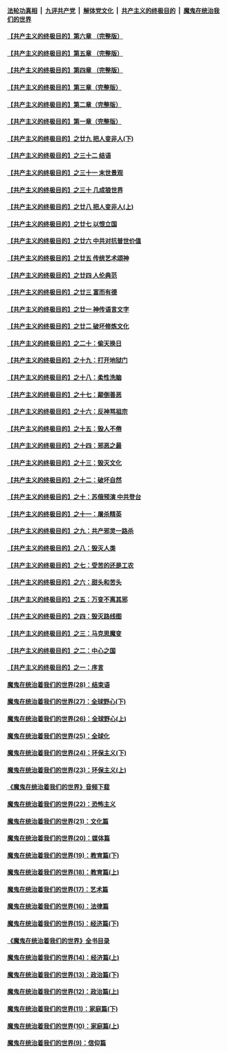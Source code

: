 ####  [法轮功真相](../../../../basic/blob/master/README.md?t=04191630) &nbsp;|&nbsp; [九评共产党](../../../../9ping.md/blob/master/README.md?t=04191630) &nbsp;|&nbsp; [解体党文化](../../../../jtdwh.md/blob/master/README.md?t=04191630)  &nbsp;|&nbsp; [共产主义的终极目的](../../../../gczydzjmd.md/blob/master/README.md?t=04191630) &nbsp;|&nbsp; [魔鬼在统治我们的世界](../../../../mgztzwmdsj.md/blob/master/README.md?t=04191630) 

#### [【共产主义的终极目的】第六章 （完整版）](../pages/nsc422/n11428913.md?t=04191630) 

#### [【共产主义的终极目的】第五章 （完整版）](../pages/nsc422/n11428912.md?t=04191630) 

#### [【共产主义的终极目的】第四章 （完整版）](../pages/nsc422/n11428907.md?t=04191630) 

#### [【共产主义的终极目的】第三章（完整版）](../pages/nsc422/n11428848.md?t=04191630) 

#### [【共产主义的终极目的】第二章（完整版）](../pages/nsc422/n11428831.md?t=04191630) 

#### [【共产主义的终极目的】第一章（完整版）](../pages/nsc422/n11417651.md?t=04191630) 

#### [【共产主义的终极目的】之廿九 把人变非人(下)](../pages/nsc422/n11344140.md?t=04191630) 

#### [【共产主义的终极目的】之三十二 结语](../pages/nsc422/n11360535.md?t=04191630) 

#### [【共产主义的终极目的】之三十一 末世景观](../pages/nsc422/n11351129.md?t=04191630) 

#### [【共产主义的终极目的】之三十 几成狼世界](../pages/nsc422/n11348280.md?t=04191630) 

#### [【共产主义的终极目的】之廿八 把人变非人(上)](../pages/nsc422/n11340492.md?t=04191630) 

#### [【共产主义的终极目的】之廿七 以恨立国](../pages/nsc422/n11336944.md?t=04191630) 

#### [【共产主义的终极目的】之廿六 中共对抗普世价值](../pages/nsc422/n11324785.md?t=04191630) 

#### [【共产主义的终极目的】之廿五 传统艺术颂神](../pages/nsc422/n11296396.md?t=04191630) 

#### [【共产主义的终极目的】之廿四 人伦典范](../pages/nsc422/n11296397.md?t=04191630) 

#### [【共产主义的终极目的】之廿三 富而有德](../pages/nsc422/n11283598.md?t=04191630) 

#### [【共产主义的终极目的】之廿一 神传语言文字](../pages/nsc422/n11263265.md?t=04191630) 

#### [【共产主义的终极目的】之廿二 破坏修炼文化](../pages/nsc422/n11245728.md?t=04191630) 

#### [【共产主义的终极目的】之二十：偷天换日](../pages/nsc422/n11238846.md?t=04191630) 

#### [【共产主义的终极目的】之十九：打开地狱门](../pages/nsc422/n11206376.md?t=04191630) 

#### [【共产主义的终极目的】之十八：柔性洗脑](../pages/nsc422/n11199994.md?t=04191630) 

#### [【共产主义的终极目的】之十七：颠倒善恶](../pages/nsc422/n11179782.md?t=04191630) 

#### [【共产主义的终极目的】之十六：反神骂祖宗](../pages/nsc422/n11166798.md?t=04191630) 

#### [【共产主义的终极目的】之十五：毁人不倦](../pages/nsc422/n11166792.md?t=04191630) 

#### [【共产主义的终极目的】之十四：邪恶之最](../pages/nsc422/n11150249.md?t=04191630) 

#### [【共产主义的终极目的】之十三：毁灭文化](../pages/nsc422/n11135227.md?t=04191630) 

#### [【共产主义的终极目的】之十二：破坏自然](../pages/nsc422/n11135214.md?t=04191630) 

#### [【共产主义的终极目的】之十：苏俄预演 中共登台](../pages/nsc422/n11118424.md?t=04191630) 

#### [【共产主义的终极目的】之十一：屠杀精英](../pages/nsc422/n11118442.md?t=04191630) 

#### [【共产主义的终极目的】之九：共产邪灵一路杀](../pages/nsc422/n11114139.md?t=04191630) 

#### [【共产主义的终极目的】之八：毁灭人类](../pages/nsc422/n11108503.md?t=04191630) 

#### [【共产主义的终极目的】之七：受苦的还是工农](../pages/nsc422/n11101809.md?t=04191630) 

#### [【共产主义的终极目的】之六：甜头和苦头](../pages/nsc422/n11096971.md?t=04191630) 

#### [【共产主义的终极目的】之五：万变不离其邪](../pages/nsc422/n11091285.md?t=04191630) 

#### [【共产主义的终极目的】之四：毁灭路线图](../pages/nsc422/n11086284.md?t=04191630) 

#### [【共产主义的终极目的】之三：马克思魔变](../pages/nsc422/n11061941.md?t=04191630) 

#### [【共产主义的终极目的】之二：中心之国](../pages/nsc422/n11047728.md?t=04191630) 

#### [【共产主义的终极目的】之一：序言](../pages/nsc422/n11086077.md?t=04191630) 

#### [魔鬼在统治着我们的世界(28)：结束语](../pages/nsc422/n10936246.md?t=04191630) 

#### [魔鬼在统治着我们的世界(27)：全球野心(下)](../pages/nsc422/n10928319.md?t=04191630) 

#### [魔鬼在统治着我们的世界(26)：全球野心(上)](../pages/nsc422/n10900318.md?t=04191630) 

#### [魔鬼在统治着我们的世界(25)：全球化](../pages/nsc422/n10788205.md?t=04191630) 

#### [魔鬼在统治着我们的世界(24)：环保主义(下)](../pages/nsc422/n10695307.md?t=04191630) 

#### [魔鬼在统治着我们的世界(23)：环保主义(上)](../pages/nsc422/n10688613.md?t=04191630) 

#### [《魔鬼在统治着我们的世界》音频下载](../pages/nsc422/n10635553.md?t=04191630) 

#### [魔鬼在统治着我们的世界(22)：恐怖主义](../pages/nsc422/n10614727.md?t=04191630) 

#### [魔鬼在统治着我们的世界(21)：文化篇](../pages/nsc422/n10597706.md?t=04191630) 

#### [魔鬼在统治着我们的世界(20)：媒体篇](../pages/nsc422/n10586579.md?t=04191630) 

#### [魔鬼在统治着我们的世界(19)：教育篇(下)](../pages/nsc422/n10564808.md?t=04191630) 

#### [魔鬼在统治着我们的世界(18)：教育篇(上)](../pages/nsc422/n10526970.md?t=04191630) 

#### [魔鬼在统治着我们的世界(17)：艺术篇](../pages/nsc422/n10499093.md?t=04191630) 

#### [魔鬼在统治着我们的世界(16)：法律篇](../pages/nsc422/n10485969.md?t=04191630) 

#### [魔鬼在统治着我们的世界(15)：经济篇(下)](../pages/nsc422/n10469975.md?t=04191630) 

#### [《魔鬼在统治着我们的世界》全书目录](../pages/nsc422/n10464261.md?t=04191630) 

#### [魔鬼在统治着我们的世界(14)：经济篇(上)](../pages/nsc422/n10457370.md?t=04191630) 

#### [魔鬼在统治着我们的世界(13)：政治篇(下)](../pages/nsc422/n10448270.md?t=04191630) 

#### [魔鬼在统治着我们的世界(12)：政治篇(上)](../pages/nsc422/n10444576.md?t=04191630) 

#### [魔鬼在统治着我们的世界(11)：家庭篇(下)](../pages/nsc422/n10440961.md?t=04191630) 

#### [魔鬼在统治着我们的世界(10)：家庭篇(上)](../pages/nsc422/n10435448.md?t=04191630) 

#### [魔鬼在统治着我们的世界(9)：信仰篇](../pages/nsc422/n10432159.md?t=04191630) 

